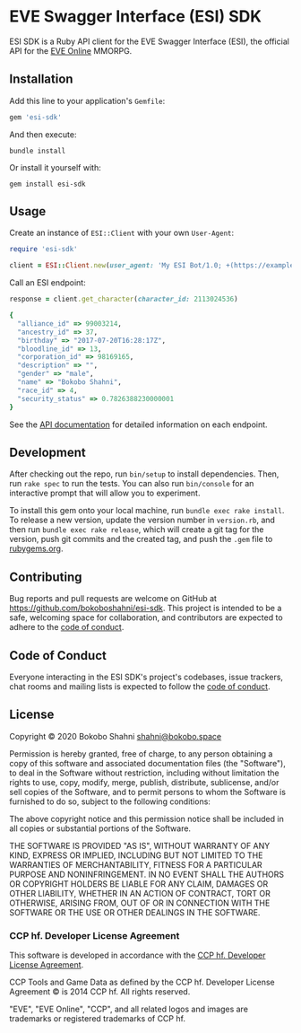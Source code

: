 # EVE Swagger Interface (ESI) SDK

ESI SDK is a Ruby API client for the EVE Swagger Interface (ESI), the official API for the [EVE Online](https://eveonline.com) MMORPG.

## Installation

Add this line to your application's `Gemfile`:

```ruby
gem 'esi-sdk'
```

And then execute:

```shell
bundle install
```

Or install it yourself with:

```shell
gem install esi-sdk
```

## Usage

Create an instance of `ESI::Client` with your own `User-Agent`:

```ruby
require 'esi-sdk'

client = ESI::Client.new(user_agent: 'My ESI Bot/1.0; +(https://example.com)')
```

Call an ESI endpoint:

```ruby
response = client.get_character(character_id: 2113024536)

{
  "alliance_id" => 99003214,
  "ancestry_id" => 37,
  "birthday" => "2017-07-20T16:28:17Z",
  "bloodline_id" => 13,
  "corporation_id" => 98169165,
  "description" => "",
  "gender" => "male",
  "name" => "Bokobo Shahni",
  "race_id" => 4,
  "security_status" => 0.7826388230000001
}
```

See the [API documentation](https://rubydoc.info/gems/esi-sdk) for detailed information on each endpoint.

## Development

After checking out the repo, run `bin/setup` to install dependencies. Then, run `rake spec` to run the tests. You can also run `bin/console` for an interactive prompt that will allow you to experiment.

To install this gem onto your local machine, run `bundle exec rake install`. To release a new version, update the version number in `version.rb`, and then run `bundle exec rake release`, which will create a git tag for the version, push git commits and the created tag, and push the `.gem` file to [rubygems.org](https://rubygems.org).

## Contributing

Bug reports and pull requests are welcome on GitHub at https://github.com/bokoboshahni/esi-sdk. This project is intended to be a safe, welcoming space for collaboration, and contributors are expected to adhere to the [code of conduct](https://github.com/bokoboshahni/esi-sdk/blob/master/CODE_OF_CONDUCT.md).

## Code of Conduct

Everyone interacting in the ESI SDK's project's codebases, issue trackers, chat rooms and mailing lists is expected to follow the [code of conduct](https://github.com/bokoboshahni/esi-sdk/blob/master/CODE_OF_CONDUCT.md).

## License

Copyright © 2020 Bokobo Shahni <shahni@bokobo.space>


Permission is hereby granted, free of charge, to any person obtaining a copy of this software and associated documentation files (the "Software"), to deal in the Software without restriction, including without limitation the rights to use, copy, modify, merge, publish, distribute, sublicense, and/or sell copies of the Software, and to permit persons to whom the Software is furnished to do so, subject to the following conditions:

The above copyright notice and this permission notice shall be included in all copies or substantial portions of the Software.

THE SOFTWARE IS PROVIDED "AS IS", WITHOUT WARRANTY OF ANY KIND, EXPRESS OR IMPLIED, INCLUDING BUT NOT LIMITED TO THE WARRANTIES OF MERCHANTABILITY, FITNESS FOR A PARTICULAR PURPOSE AND NONINFRINGEMENT. IN NO EVENT SHALL THE AUTHORS OR COPYRIGHT HOLDERS BE LIABLE FOR ANY CLAIM, DAMAGES OR OTHER LIABILITY, WHETHER IN AN ACTION OF CONTRACT, TORT OR OTHERWISE, ARISING FROM, OUT OF OR IN CONNECTION WITH THE SOFTWARE OR THE USE OR OTHER DEALINGS IN THE SOFTWARE.

### CCP hf. Developer License Agreement

This software is developed in accordance with the [CCP hf. Developer License Agreement](https://developers.eveonline.com/resource/license-agreement).

CCP Tools and Game Data as defined by the CCP hf. Developer License Agreement &copy; is 2014 CCP hf. All rights reserved.

"EVE", "EVE Online", "CCP", and all related logos and images are trademarks or registered trademarks of CCP hf.
